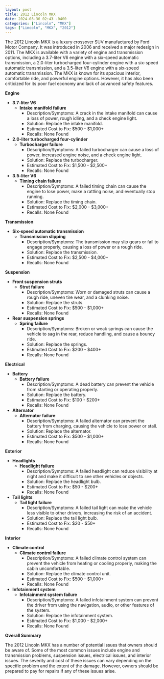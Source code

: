 ```yaml
---
layout: post
title: 2012 Lincoln MKX
date: 2024-03-30 02:43 -0400
categories: ["Lincoln", "MKX"]
tags: ["Lincoln", "MKX", "2012"]
---
```

The 2012 Lincoln MKX is a luxury crossover SUV manufactured by Ford Motor Company. It was introduced in 2006 and received a major redesign in 2011. The MKX is available with a variety of engine and transmission options, including a 3.7-liter V6 engine with a six-speed automatic transmission, a 2.0-liter turbocharged four-cylinder engine with a six-speed automatic transmission, and a 3.5-liter V6 engine with a six-speed automatic transmission. The MKX is known for its spacious interior, comfortable ride, and powerful engine options. However, it has also been criticized for its poor fuel economy and lack of advanced safety features.

**Engine**

* **3.7-liter V6**
    * **Intake manifold failure**
        * Description/Symptoms: A crack in the intake manifold can cause a loss of power, rough idling, and a check engine light.
        * Solution: Replace the intake manifold.
        * Estimated Cost to Fix: $500 - $1,000+
        * Recalls: None Found
* **2.0-liter turbocharged four-cylinder**
    * **Turbocharger failure**
        * Description/Symptoms: A failed turbocharger can cause a loss of power, increased engine noise, and a check engine light.
        * Solution: Replace the turbocharger.
        * Estimated Cost to Fix: $1,500 - $2,500+
        * Recalls: None Found
* **3.5-liter V6**
    * **Timing chain failure**
        * Description/Symptoms: A failed timing chain can cause the engine to lose power, make a rattling noise, and eventually stop running.
        * Solution: Replace the timing chain.
        * Estimated Cost to Fix: $2,000 - $3,000+
        * Recalls: None Found

**Transmission**

* **Six-speed automatic transmission**
    * **Transmission slipping**
        * Description/Symptoms: The transmission may slip gears or fail to engage properly, causing a loss of power or a rough ride.
        * Solution: Replace the transmission.
        * Estimated Cost to Fix: $2,500 - $4,000+
        * Recalls: None Found

**Suspension**

* **Front suspension struts**
    * **Strut failure**
        * Description/Symptoms: Worn or damaged struts can cause a rough ride, uneven tire wear, and a clunking noise.
        * Solution: Replace the struts.
        * Estimated Cost to Fix: $500 - $1,000+
        * Recalls: None Found
* **Rear suspension springs**
    * **Spring failure**
        * Description/Symptoms: Broken or weak springs can cause the vehicle to sag in the rear, reduce handling, and cause a bouncy ride.
        * Solution: Replace the springs.
        * Estimated Cost to Fix: $200 - $400+
        * Recalls: None Found

**Electrical**

* **Battery**
    * **Battery failure**
        * Description/Symptoms: A dead battery can prevent the vehicle from starting or operating properly.
        * Solution: Replace the battery.
        * Estimated Cost to Fix: $100 - $200+
        * Recalls: None Found
* **Alternator**
    * **Alternator failure**
        * Description/Symptoms: A failed alternator can prevent the battery from charging, causing the vehicle to lose power or stall.
        * Solution: Replace the alternator.
        * Estimated Cost to Fix: $500 - $1,000+
        * Recalls: None Found

**Exterior**

* **Headlights**
    * **Headlight failure**
        * Description/Symptoms: A failed headlight can reduce visibility at night and make it difficult to see other vehicles or objects.
        * Solution: Replace the headlight bulb.
        * Estimated Cost to Fix: $50 - $200+
        * Recalls: None Found
* **Tail lights**
    * **Tail light failure**
        * Description/Symptoms: A failed tail light can make the vehicle less visible to other drivers, increasing the risk of an accident.
        * Solution: Replace the tail light bulb.
        * Estimated Cost to Fix: $20 - $50+
        * Recalls: None Found

**Interior**

* **Climate control**
    * **Climate control failure**
        * Description/Symptoms: A failed climate control system can prevent the vehicle from heating or cooling properly, making the cabin uncomfortable.
        * Solution: Replace the climate control unit.
        * Estimated Cost to Fix: $500 - $1,000+
        * Recalls: None Found
* **Infotainment system**
    * **Infotainment system failure**
        * Description/Symptoms: A failed infotainment system can prevent the driver from using the navigation, audio, or other features of the system.
        * Solution: Replace the infotainment system.
        * Estimated Cost to Fix: $1,000 - $2,000+
        * Recalls: None Found

**Overall Summary**

The 2012 Lincoln MKX has a number of potential issues that owners should be aware of. Some of the most common issues include engine and transmission problems, suspension issues, electrical issues, and interior issues. The severity and cost of these issues can vary depending on the specific problem and the extent of the damage. However, owners should be prepared to pay for repairs if any of these issues arise.
